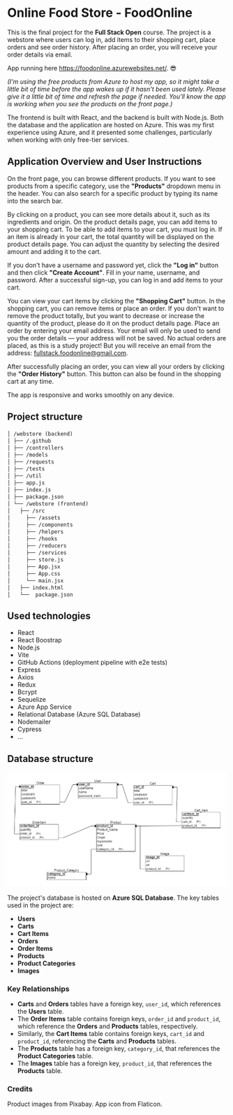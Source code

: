 # Online Food Store - FoodOnline
This is the final project for the **Full Stack Open** course. The project is a webstore where users can log in, add items to their shopping cart, place orders and see order history. After placing an order, you will receive your order details via email.

App running here https://foodonline.azurewebsites.net/.
😎 

*(I'm using the free products from Azure to host my app, so it might take a little bit of time before the app wakes up if it hasn't been used lately. Please give it a little bit of time and refresh the page if needed. You'll know the app is working when you see the products on the front page.)*

The frontend is built with React, and the backend is built with Node.js. Both the database and the application are hosted on Azure. This was my first experience using Azure, and it presented some challenges, particularly when working with only free-tier services.


## Application Overview and User Instructions
On the front page, you can browse different products. If you want to see products from a specific category, use the **"Products"** dropdown menu in the header. You can also search for a specific product by typing its name into the search bar.

By clicking on a product, you can see more details about it, such as its ingredients and origin. On the product details page, you can add items to your shopping cart. To be able to add items to your cart, you must log in. If an item is already in your cart, the total quantity will be displayed on the product details page. You can adjust the quantity by selecting the desired amount and adding it to the cart.

If you don't have a username and password yet, click the **"Log in"** button and then click **"Create Account"**. Fill in your name, username, and password. After a successful sign-up, you can log in and add items to your cart.

You can view your cart items by clicking the **"Shopping Cart"** button. In the shopping cart, you can remove items or place an order. If you don't want to remove the product totally, but you want to decrease or increase the quantity of the product, please do it on the product details page. Place an order by entering your email address. Your email will only be used to send you the order details — your address will not be saved. No actual orders are placed, as this is a study project! But you will receive an email from the address: fullstack.foodonline@gmail.com.

After successfully placing an order, you can view all your orders by clicking the **"Order History"** button. This button can also be found in the shopping cart at any time.

The app is responsive and works smoothly on any device.
## Project structure

```
│ /webstore (backend)
│ ├── /.github
│ ├── /controllers
│ ├── /models 
│ ├── /requests 
│ ├── /tests 
│ ├── /util 
│ ├── app.js 
│ ├── index.js 
│ ├── package.json
│ └── /webstore (frontend)
│   ├── /src
│     ├── /assets 
│     ├── /components 
│     ├── /helpers
│     ├── /hooks 
│     ├── /reducers
│     ├── /services
│     ├── store.js
│     ├── App.jsx
│     ├── App.css
│     └── main.jsx 
│   ├── index.html
│   └──  package.json
```

## Used technologies
- React
- React Boostrap
- Node.js
- Vite
- GitHub Actions (deployment pipeline with e2e tests)
- Express
- Axios
- Redux
- Bcrypt
- Sequelize
- Azure App Service
- Relational Database (Azure SQL Database)
- Nodemailer
- Cypress
- ...

## Database structure
![alt text](https://github.com/eveliih/webstore/blob/main/database-structure.png)

The project's database is hosted on **Azure SQL Database**. The key tables used in the project are:

- **Users**
- **Carts**
- **Cart Items**
- **Orders**
- **Order Items**
- **Products**
- **Product Categories**
- **Images**

### Key Relationships

- **Carts** and **Orders** tables have a foreign key, `user_id`, which references the **Users** table.
- The **Order Items** table contains foreign keys, `order_id` and `product_id`, which reference the **Orders** and **Products** tables, respectively.
- Similarly, the **Cart Items** table contains foreign keys, `cart_id` and `product_id`, referencing the **Carts** and **Products** tables.
- The **Products** table has a foreign key, `category_id`, that references the **Product Categories** table.
- The **Images** table has a foreign key, `product_id`, that references the **Products** table.


### Credits
Product images from Pixabay. App icon from Flaticon.
